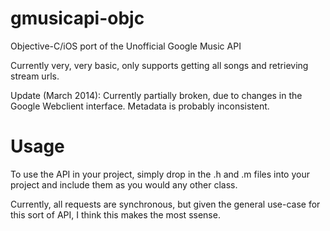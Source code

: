gmusicapi-objc
==============

Objective-C/iOS port of the Unofficial Google Music API

Currently very, very basic, only supports getting all songs and retrieving stream urls.

Update (March 2014): Currently partially broken, due to changes in the Google Webclient interface. Metadata is probably inconsistent.


Usage
==============

To use the API in your project, simply drop in the .h and .m files into your project and include them as you would any other
class.

Currently, all requests are synchronous, but given the general use-case for this sort of API, I think this makes the most ssense. 
